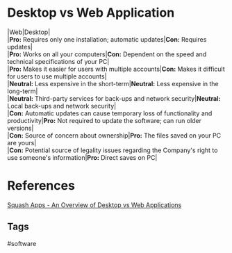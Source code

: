 # Desktop vs Web Application

|Web|Desktop|  
|**Pro:** Requires only one installation; automatic updates|**Con:** Requires updates|  
|**Pro:** Works on all your computers|**Con:** Dependent on the speed and technical specifications of your PC|  
|**Pro:** Makes it easier for users with multiple accounts|**Con:** Makes it difficult for users to use multiple accounts|  
|**Neutral:** Less expensive in the short-term|**Neutral:** Less expensive in the long-term|  
|**Neutral:** Third-party services for back-ups and network security|**Neutral:** Local back-ups and network security|  
|**Con:** Automatic updates can cause temporary loss of functionality and productivity|**Pro:** Not required to update the software; can run older versions|  
|**Con:** Source of concern about ownership|**Pro:** The files saved on your PC are yours|  
|**Con:** Potential source of legality issues regarding the Company's right to use someone's information|**Pro:** Direct saves on PC|  

# References
[Squash Apps - An Overview of Desktop vs Web Applications](https://squashapps.com/blog/an-overview-of-desktop-vs-web-application-pros-and-cons/)

## Tags
#software
